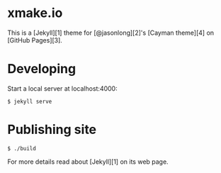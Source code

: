 # xmake.io

This is a [Jekyll][1] theme for [@jasonlong][2]'s [Cayman theme][4] on [GitHub Pages][3].

# Developing

Start a local server at localhost:4000:

```
$ jekyll serve
```

# Publishing site

```
$ ./build 
```

For more details read about [Jekyll][1] on its web page.


